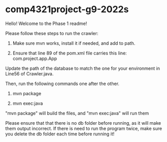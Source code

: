 # comp4321project-g9-2022s
Hello! Welcome to the Phase 1 readme!

Please follow these steps to run the crawler:

1. Make sure mvn works, install it if needed, and add to path.

2. Ensure that line 89 of the pom.xml file carries this line:
<mainClass>com.project.app.App</mainClass>

Update the path of the database to match the one for your environment in Line56 of Crawler.java. 

Then, run the following commands one after the other.

1. mvn package

2. mvn exec:java

"mvn package" will build the files, and "mvn exec:java" will run them

Please ensure that that there is no db folder before running, as it will make them output incorrect.
If there is need to run the program twice, make sure you delete the db folder each time before running it!
